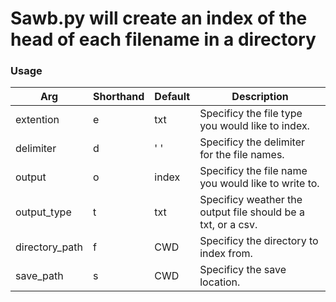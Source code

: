 # Sawb.py will create an index of the head of each filename in a directory

### Usage

| Arg            | Shorthand   | Default | Description
| -----------    | ----------- | ------- | -----------
| extention      | e           | txt     | Specificy the file type you would like to index.
| delimiter      | d           | ' '     | Specificy the delimiter for the file names.
| output         | o           | index   | Specificy the file name you would like to write to.
| output_type    | t           | txt     | Specificy weather the output file should be a txt, or a csv.
| directory_path | f           | CWD     | Specificy the directory to index from.
| save_path      | s           | CWD     | Specificy the save location.